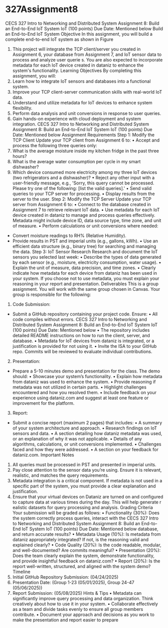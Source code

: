 # 327Assignment8

CECS 327 Intro to Networking and Distributed System
Assignment 8: Build an End-to-End IoT System
IoT (100 points)
Due Date: Mentioned below
Build an End-to-End IoT System
Objective
In this assignment, you will build a complete end-to-end IoT system as shown in Figure
1. This project will integrate the TCP client/server you created in Assignment 6, your
database from Assignment 7, and IoT sensor data to process and analyze user querie s.
You are also expected to incorporate metadata for each IoT device created in dataniz to
enhance the system's functionality.
Learning Objectives
By completing this assignment, you will:
1. Learn how to integrate IoT sensors and databases into a functional system.
2. Improve your TCP client-server communication skills with real-world IoT data.
3. Understand and utilize metadata for IoT devices to enhance system flexibility.
4. Perform data analysis and unit conversions in response to user queries.
5. Gain hands-on experience with cloud deployment and system integration.
CECS 327 Intro to Networking and Distributed System
Assignment 8: Build an End-to-End IoT System
IoT (100 points)
Due Date: Mentioned below
Assignment Requirements
Step 1: Modify the TCP Client
Update your TCP client from Assignment 6 to:
• Accept and process the following three queries only:
1. What is the average moisture inside my kitchen fridge in the past three hours?
2. What is the average water consumption per cycle in my smart dishwasher?
3. Which device consumed more electricity among my three IoT devices (two
refrigerators and a dishwasher)?
• Reject any other input with a user-friendly message, e.g., 'Sorry, this query cannot be
processed. Please try one of the following: [list the valid queries].'
• Send valid queries to your TCP server for processing.
• Display results from the server to the user.
Step 2: Modify the TCP Server
Update your TCP server from Assignment 6 to:
• Connect to the database created in Assignment 7 to retrieve relevant IoT data.
• Use metadata for each IoT device created in dataniz to manage and process queries
effectively. Metadata might include device ID, data source type, time zone, and unit of
measure.
• Perform calculations or unit conversions where needed:
- Convert moisture readings to RH% (Relative Humidity).
- Provide results in PST and imperial units (e.g., gallons, kWh).
• Use an efficient data structure (e.g., binary tree) for searching and managing the data.
Step 3: IoT Sensor Research
Research and document the IoT sensors you selected last week:
• Describe the types of data generated by each sensor (e.g., moisture, electricity
consumption, water usage).
• Explain the unit of measure, data precision, and time zones.
• Clearly indicate how metadata for each device from dataniz has been used in your
system. If you choose not to use metadata, you must explain your reasoning in your
report and presentation.
Deliverables
This is a group assignment. You will work with the same group chosen in Canvas. Your
group is responsible for the following:
1. Code Submission:
- Submit a GitHub repository containing your project code. Ensure:
• All code compiles without errors.
CECS 327 Intro to Networking and Distributed System
Assignment 8: Build an End-to-End IoT System
IoT (100 points)
Due Date: Mentioned below
• The repository includes detailed README instructions on how to run the client,
server, and database.
• Metadata for IoT devices from dataniz is integrated, or a justification is provided for
not using it.
• Invite the ISA to your GitHub repo. Commits will be reviewed to evaluate individual
contributions.
2. Presentation:
- Prepare a 5-10 minutes demo and presentation for the class. The demo should:
• Showcase your system’s functionality.
• Explain how metadata from dataniz was used to enhance the system.
• Provide reasoning if metadata was not utilized in certain parts.
• Highlight challenges encountered and how you resolved them.
• Include feedback on your experience using dataniz.com and suggest at least one
feature or improvement for the platform.
3. Report:
- Submit a concise report (maximum 2 pages) that includes:
• A summary of your system architecture and approach.
• Research findings on IoT sensors and data.
• A section detailing how dataniz metadata was used, or an explanation of why it was
not applicable.
• Details of any algorithms, calculations, or unit conversions implemented.
• Challenges faced and how they were addressed.
• A section on your feedback for dataniz.com.
Important Notes
1. All queries must be processed in PST and presented in imperial units.
2. Pay close attention to the sensor data you’re using. Ensure it is relevant, realistic, and
matches the query requirements.
3. Metadata integration is a critical component. If metadata is not used in a specific part
of the system, you must provide a clear explanation and justification.
4. Ensure that your virtual devices on Dataniz are turned on and configured to capture
data at various times during the day. This will help generate r ealistic datasets for query
processing and analysis.
Grading Criteria
Your submission will be graded as follows:
• Functionality (30%): Does the system correctly process queries, interact with the
CECS 327 Intro to Networking and Distributed System
Assignment 8: Build an End-to-End IoT System
IoT (100 points)
Due Date: Mentioned below
database, and return accurate results?
• Metadata Usage (10%): Is metadata from dataniz appropriately integrated? If not, is the
reasoning valid and explained clearly?
• Code Quality (20%): Is the code readable, modular, and well-documented? Are
commits meaningful?
• Presentation (20%): Does the team clearly explain the system, demonstrate
functionality, and provide insightful feedback on dataniz.com?
• Report (20%): Is the report well-written, structured, and aligned with the system demo?
Timeline
1. Initial GitHub Repository Submission: (04/24/2025)
2. Presentation Date: (Group 1-23 (05/01/2025), Group 24-47 (05/06/2025))
3. Report Submission: (05/08/2025)
Hints & Tips
• Metadata can significantly improve query processing and data organization. Think
creatively about how to use it in your system.
• Collaborate effectively as a team and divide tasks evenly to ensure all group members
contribute.
• Document your approach and decisions as you work to make the presentation and
report easier to prepare
